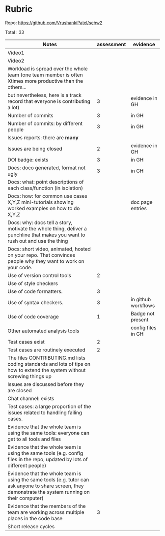 # Rubric

Repo: https://github.com/VrushankiPatel/sehw2

Total : 33


|Notes|assessment|evidence|
|-----|---------|----------|
|Video1| | |
|Video2| | |
|Workload is spread over the whole team (one team member is often Xtimes more productive than the others... 
but nevertheless, here is a track record that everyone is contributing a lot)| 3 |evidence in GH|
|Number of commits| 3 |in GH|
|Number of commits: by different people| 3 |in GH|
|Issues reports: there are **many**|
|Issues are being closed| 2 |evidence in GH|
|DOI badge: exists| 3 |in GH|
|Docs: doco generated, format not ugly | 3 |in GH|
|Docs: what: point descriptions of each class/function (in isolation) |  | 
|Docs: how: for common use cases X,Y,Z mini-tutorials showing worked examples on how to do X,Y,Z| |doc page entries|
|Docs: why: docs tell a story, motivate the whole thing, deliver a punchline that makes you want to rush out and use the thing| | |
|Docs: short video, animated, hosted on your repo. That convinces people why they want to work on your code.|  | |
|Use of version control tools| 2 |
|Use of style checkers | ||
|Use of code formatters. | 3 ||
|Use of syntax checkers. | 3 | in github workflows |
|Use of code coverage | 1 | Badge not present|
|Other automated analysis tools| |config files in GH|
|Test cases exist| 2 ||
|Test cases are routinely executed| 2 ||
|The files CONTRIBUTING.md lists coding standards and lots of tips on how to extend the system without screwing things up| | |
|Issues are discussed before they are closed| ||
|Chat channel: exists| ||
|Test cases: a large proportion of the issues related to handling failing cases.| ||
|Evidence that the whole team is using the same tools: everyone can get to all tools and files| | |
|Evidence that the whole team is using the same tools (e.g. config files in the repo, updated by lots of different people)| | |
|Evidence that the whole team is using the same tools (e.g. tutor can ask anyone to share screen, they demonstrate the system running on their computer)| | |
|Evidence that the members of the team are working across multiple places in the code base| 3 | |
|Short release cycles |  | |
